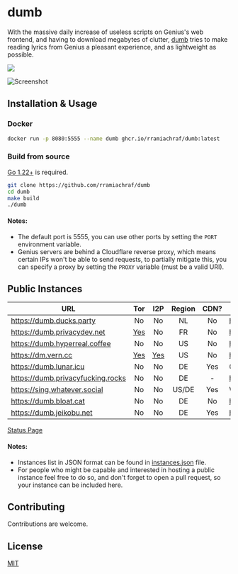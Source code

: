 # dumb
With the massive daily increase of useless scripts on Genius's web frontend, and having to download megabytes of clutter, [dumb](https://github.com/rramiachraf/dumb) tries to make reading lyrics from Genius a pleasant experience, and as lightweight as possible.

<a href="https://codeberg.org/rramiachraf/dumb"><img src="https://img.shields.io/badge/Codeberg-%232185d0" /></a>

![Screenshot](https://raw.githubusercontent.com/rramiachraf/dumb/main/screenshot.png)

## Installation & Usage
### Docker
```bash
docker run -p 8080:5555 --name dumb ghcr.io/rramiachraf/dumb:latest
```

### Build from source
[Go 1.22+](https://go.dev/dl) is required.
```bash
git clone https://github.com/rramiachraf/dumb
cd dumb
make build
./dumb
```

#### Notes:
- The default port is 5555, you can use other ports by setting the `PORT` environment variable.
- Genius servers are behind a Cloudflare reverse proxy, which means certain IPs won't be able to send requests, to partially mitigate this, you can specify a proxy by setting the `PROXY` variable (must be a valid URI).

## Public Instances
| URL | Tor | I2P | Region | CDN? | Operator |
| --- | :----: | :----: | :----: | :----: | --- |
| <https://dumb.ducks.party> | No | No | NL | No | https://ducks.party |
| <https://dumb.privacydev.net> | [Yes](http://dumb.g4c3eya4clenolymqbpgwz3q3tawoxw56yhzk4vugqrl6dtu3ejvhjid.onion) | No | FR | No | https://privacydev.net |
| <https://dumb.hyperreal.coffee> | No | No | US | No | https://hyperreal.coffee |
| <https://dm.vern.cc> | [Yes](http://dm.vernccvbvyi5qhfzyqengccj7lkove6bjot2xhh5kajhwvidqafczrad.onion) | [Yes](http://vernxpcpqi2y4uhu7to4rnjmyjjgzh3x3qxyzpmkhykefchkmleq.b32.i2p) | US | No | https://vern.cc |
| <https://dumb.lunar.icu> | No | No | DE | Yes | @MaximilianGT500 |
| <https://dumb.privacyfucking.rocks> | No | No | DE | - | https://privacyfucking.rocks |
| <https://sing.whatever.social> | No | No | US/DE | Yes | Whatever Social |
| <https://dumb.bloat.cat> | No | No | DE | No | https://bloat.cat |
| <https://dumb.jeikobu.net> | No | No | DE | Yes | https://jeikobu.net |

[Status Page](https://github.com/rramiachraf/dumb-instances)

#### Notes:
- Instances list in JSON format can be found in [instances.json](instances.json) file.
- For people who might be capable and interested in hosting a public instance feel free to do so, and don't forget to open a pull request, so your instance can be included here.

## Contributing
Contributions are welcome.

## License
[MIT](https://github.com/rramiachraf/dumb/blob/main/LICENCE)

